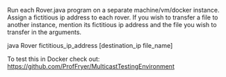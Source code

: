 Run each Rover.java program on a separate machine/vm/docker instance.
Assign a fictitious ip address to each rover. If you wish to transfer
a file to another instance, mention its fictitious ip address and
the file you wish to transfer in the arguments.

java Rover fictitious_ip_address [destination_ip file_name] 

To test this in Docker check out:
https://github.com/ProfFryer/MulticastTestingEnvironment